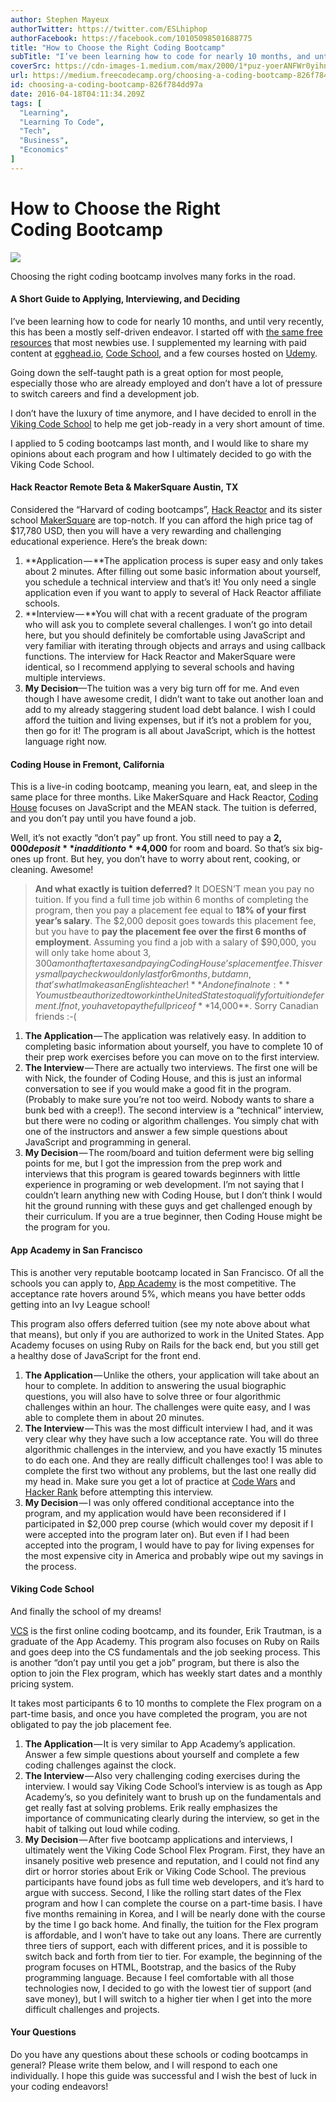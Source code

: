 ```yaml
---
author: Stephen Mayeux
authorTwitter: https://twitter.com/ESLhiphop
authorFacebook: https://facebook.com/10105098501688775
title: "How to Choose the Right Coding Bootcamp"
subTitle: "I’ve been learning how to code for nearly 10 months, and until very recently, this has been a mostly self-driven endeavor. I started off ..."
coverSrc: https://cdn-images-1.medium.com/max/2000/1*puz-yoerANFWr0yihnTA7g.jpeg
url: https://medium.freecodecamp.org/choosing-a-coding-bootcamp-826f784dd97a
id: choosing-a-coding-bootcamp-826f784dd97a
date: 2016-04-18T04:11:34.209Z
tags: [
  "Learning",
  "Learning To Code",
  "Tech",
  "Business",
  "Economics"
]
---
```

# How to Choose the Right Coding Bootcamp







![](https://cdn-images-1.medium.com/max/2000/1*puz-yoerANFWr0yihnTA7g.jpeg)

Choosing the right coding bootcamp involves many forks in the road.







#### A Short Guide to Applying, Interviewing, and Deciding

I’ve been learning how to code for nearly 10 months, and until very recently, this has been a mostly self-driven endeavor. I started off with [the same free resources](https://www.freecodecamp.com) that most newbies use. I supplemented my learning with paid content at [egghead.io](https://egghead.io), [Code School](https://codeschool.com), and a few courses hosted on [Udemy](https://udemy.com).

Going down the self-taught path is a great option for most people, especially those who are already employed and don’t have a lot of pressure to switch careers and find a development job.

I don’t have the luxury of time anymore, and I have decided to enroll in the [Viking Code School](https://vikingcodeschool.com) to help me get job-ready in a very short amount of time.

I applied to 5 coding bootcamps last month, and I would like to share my opinions about each program and how I ultimately decided to go with the Viking Code School.

#### Hack Reactor Remote Beta & MakerSquare Austin, TX

Considered the “Harvard of coding bootcamps”, [Hack Reactor](http://hackreactor.com) and its sister school [MakerSquare](http://makersquare.com) are top-notch. If you can afford the high price tag of $17,780 USD, then you will have a very rewarding and challenging educational experience. Here’s the break down:

1.  **Application — **The application process is super easy and only takes about 2 minutes. After filling out some basic information about yourself, you schedule a technical interview and that’s it! You only need a single application even if you want to apply to several of Hack Reactor affiliate schools.
2.  **Interview — **You will chat with a recent graduate of the program who will ask you to complete several challenges. I won’t go into detail here, but you should definitely be comfortable using JavaScript and very familiar with iterating through objects and arrays and using callback functions. The interview for Hack Reactor and MakerSquare were identical, so I recommend applying to several schools and having multiple interviews.
3.  **My Decision**—The tuition was a very big turn off for me. And even though I have awesome credit, I didn’t want to take out another loan and add to my already staggering student load debt balance. I wish I could afford the tuition and living expenses, but if it’s not a problem for you, then go for it! The program is all about JavaScript, which is the hottest language right now.

#### Coding House in Fremont, California

This is a live-in coding bootcamp, meaning you learn, eat, and sleep in the same place for three months. Like MakerSquare and Hack Reactor, [Coding House](http://codinghouse.io) focuses on JavaScript and the MEAN stack. The tuition is deferred, and you don’t pay until you have found a job.

Well, it’s not exactly “don’t pay” up front. You still need to pay a **$2,000 deposit** in addition to **$4,000** for room and board. So that’s six big-ones up front. But hey, you don’t have to worry about rent, cooking, or cleaning. Awesome!

> **And what exactly is tuition deferred?** It DOESN’T mean you pay no tuition. If you find a full time job within 6 months of completing the program, then you pay a placement fee equal to **18% of your first year’s salary**. The $2,000 deposit goes towards this placement fee, but you have to **pay the placement fee over the first 6 months of employment**. Assuming you find a job with a salary of $90,000, you will only take home about $3,300 a month after taxes and paying Coding House’s placement fee. This very small paycheck would only last for 6 months, but damn, that’s what I make as an English teacher! **And one final note:** You must be authorized to work in the United States to qualify for tuition deferment. If not, you have to pay the full price of **$14,000**. Sorry Canadian friends :-(

1.  **The Application** — The application was relatively easy. In addition to completing basic information about yourself, you have to complete 10 of their prep work exercises before you can move on to the first interview.
2.  **The Interview** — There are actually two interviews. The first one will be with Nick, the founder of Coding House, and this is just an informal conversation to see if you would make a good fit in the program. (Probably to make sure you’re not too weird. Nobody wants to share a bunk bed with a creep!). The second interview is a “technical” interview, but there were no coding or algorithm challenges. You simply chat with one of the instructors and answer a few simple questions about JavaScript and programming in general.
3.  **My Decision** — The room/board and tuition deferment were big selling points for me, but I got the impression from the prep work and interviews that this program is geared towards beginners with little experience in programing or web development. I’m not saying that I couldn’t learn anything new with Coding House, but I don’t think I would hit the ground running with these guys and get challenged enough by their curriculum. If you are a true beginner, then Coding House might be the program for you.

#### App Academy in San Francisco

This is another very reputable bootcamp located in San Francisco. Of all the schools you can apply to, [App Academy](http://appacademy.io) is the most competitive. The acceptance rate hovers around 5%, which means you have better odds getting into an Ivy League school!

This program also offers deferred tuition (see my note above about what that means), but only if you are authorized to work in the United States. App Academy focuses on using Ruby on Rails for the back end, but you still get a healthy dose of JavaScript for the front end.

1.  **The Application** — Unlike the others, your application will take about an hour to complete. In addition to answering the usual biographic questions, you will also have to solve three or four algorithmic challenges within an hour. The challenges were quite easy, and I was able to complete them in about 20 minutes.
2.  **The Interview** — This was the most difficult interview I had, and it was very clear why they have such a low acceptance rate. You will do three algorithmic challenges in the interview, and you have exactly 15 minutes to do each one. And they are really difficult challenges too! I was able to complete the first two without any problems, but the last one really did my head in. Make sure you get a lot of practice at [Code Wars](http://codewars.com) and [Hacker Rank](http://hackerrank.com) before attempting this interview.
3.  **My Decision** — I was only offered conditional acceptance into the program, and my application would have been reconsidered if I participated in $2,000 prep course (which would cover my deposit if I were accepted into the program later on). But even if I had been accepted into the program, I would have to pay for living expenses for the most expensive city in America and probably wipe out my savings in the process.

#### Viking Code School

And finally the school of my dreams!

[VCS](http://vikingcodeschool.com) is the first online coding bootcamp, and its founder, Erik Trautman, is a graduate of the App Academy. This program also focuses on Ruby on Rails and goes deep into the CS fundamentals and the job seeking process. This is another “don’t pay until you get a job” program, but there is also the option to join the Flex program, which has weekly start dates and a monthly pricing system.

It takes most participants 6 to 10 months to complete the Flex program on a part-time basis, and once you have completed the program, you are not obligated to pay the job placement fee.

1.  **The Application** — It is very similar to App Academy’s application. Answer a few simple questions about yourself and complete a few coding challenges against the clock.
2.  **The Interview** — Also very challenging coding exercises during the interview. I would say Viking Code School’s interview is as tough as App Academy’s, so you definitely want to brush up on the fundamentals and get really fast at solving problems. Erik really emphasizes the importance of communicating clearly during the interview, so get in the habit of talking out loud while coding.
3.  **My Decision** — After five bootcamp applications and interviews, I ultimately went the Viking Code School Flex Program. First, they have an insanely positive web presence and reputation, and I could not find any dirt or horror stories about Erik or Viking Code School. The previous participants have found jobs as full time web developers, and it’s hard to argue with success. Second, I like the rolling start dates of the Flex program and how I can complete the course on a part-time basis. I have five months remaining in Korea, and I will be nearly done with the course by the time I go back home. And finally, the tuition for the Flex program is affordable, and I won’t have to take out any loans. There are currently three tiers of support, each with different prices, and it is possible to switch back and forth from tier to tier. For example, the beginning of the program focuses on HTML, Bootstrap, and the basics of the Ruby programming language. Because I feel comfortable with all those technologies now, I decided to go with the lowest tier of support (and save money), but I will switch to a higher tier when I get into the more difficult challenges and projects.

#### Your Questions

Do you have any questions about these schools or coding bootcamps in general? Please write them below, and I will respond to each one individually. I hope this guide was successful and I wish the best of luck in your coding endeavors!








